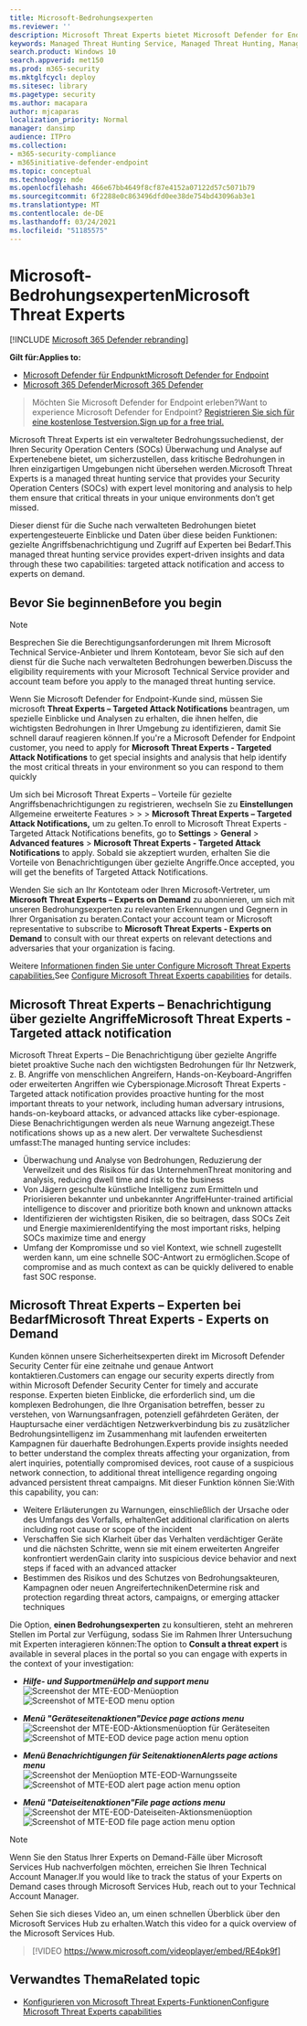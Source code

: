 ```yaml
---
title: Microsoft-Bedrohungsexperten
ms.reviewer: ''
description: Microsoft Threat Experts bietet Microsoft Defender for Endpoint eine zusätzliche Kompetenzebene.
keywords: Managed Threat Hunting Service, Managed Threat Hunting, Managed Detection and Response (MDR) Service, MTE, Microsoft Threat Experts, MTE-TAN, targeted attack notification, Targeted Attack Notification
search.product: Windows 10
search.appverid: met150
ms.prod: m365-security
ms.mktglfcycl: deploy
ms.sitesec: library
ms.pagetype: security
ms.author: macapara
author: mjcaparas
localization_priority: Normal
manager: dansimp
audience: ITPro
ms.collection:
- m365-security-compliance
- m365initiative-defender-endpoint
ms.topic: conceptual
ms.technology: mde
ms.openlocfilehash: 466e67bb4649f8cf87e4152a07122d57c5071b79
ms.sourcegitcommit: 6f2288e0c863496dfd0ee38de754bd43096ab3e1
ms.translationtype: MT
ms.contentlocale: de-DE
ms.lasthandoff: 03/24/2021
ms.locfileid: "51185575"
---
```

# <a name="microsoft-threat-experts"></a><span data-ttu-id="911da-104">Microsoft-Bedrohungsexperten</span><span class="sxs-lookup"><span data-stu-id="911da-104">Microsoft Threat Experts</span></span>

[!INCLUDE [Microsoft 365 Defender rebranding](../../includes/microsoft-defender.md)]

<span data-ttu-id="911da-105">**Gilt für:**</span><span class="sxs-lookup"><span data-stu-id="911da-105">**Applies to:**</span></span>
- [<span data-ttu-id="911da-106">Microsoft Defender für Endpunkt</span><span class="sxs-lookup"><span data-stu-id="911da-106">Microsoft Defender for Endpoint</span></span>](https://go.microsoft.com/fwlink/p/?linkid=2154037)
- [<span data-ttu-id="911da-107">Microsoft 365 Defender</span><span class="sxs-lookup"><span data-stu-id="911da-107">Microsoft 365 Defender</span></span>](https://go.microsoft.com/fwlink/?linkid=2118804)

> <span data-ttu-id="911da-108">Möchten Sie Microsoft Defender for Endpoint erleben?</span><span class="sxs-lookup"><span data-stu-id="911da-108">Want to experience Microsoft Defender for Endpoint?</span></span> [<span data-ttu-id="911da-109">Registrieren Sie sich für eine kostenlose Testversion.</span><span class="sxs-lookup"><span data-stu-id="911da-109">Sign up for a free trial.</span></span>](https://www.microsoft.com/microsoft-365/windows/microsoft-defender-atp?ocid=docs-wdatp-exposedapis-abovefoldlink)


<span data-ttu-id="911da-110">Microsoft Threat Experts ist ein verwalteter Bedrohungssuchedienst, der Ihren Security Operation Centers (SOCs) Überwachung und Analyse auf Expertenebene bietet, um sicherzustellen, dass kritische Bedrohungen in Ihren einzigartigen Umgebungen nicht übersehen werden.</span><span class="sxs-lookup"><span data-stu-id="911da-110">Microsoft Threat Experts is a managed threat hunting service that provides your Security Operation Centers (SOCs) with expert level monitoring and analysis to help them ensure that critical threats in your unique environments don’t get missed.</span></span>
  
<span data-ttu-id="911da-111">Dieser dienst für die Suche nach verwalteten Bedrohungen bietet expertengesteuerte Einblicke und Daten über diese beiden Funktionen: gezielte Angriffsbenachrichtigung und Zugriff auf Experten bei Bedarf.</span><span class="sxs-lookup"><span data-stu-id="911da-111">This managed threat hunting service provides expert-driven insights and data through these two capabilities: targeted attack notification and access to experts on demand.</span></span>

## <a name="before-you-begin"></a><span data-ttu-id="911da-112">Bevor Sie beginnen</span><span class="sxs-lookup"><span data-stu-id="911da-112">Before you begin</span></span> 
> [!NOTE]
> <span data-ttu-id="911da-113">Besprechen Sie die Berechtigungsanforderungen mit Ihrem Microsoft Technical Service-Anbieter und Ihrem Kontoteam, bevor Sie sich auf den dienst für die Suche nach verwalteten Bedrohungen bewerben.</span><span class="sxs-lookup"><span data-stu-id="911da-113">Discuss the eligibility requirements with your Microsoft Technical Service provider and account team before you apply to the managed threat hunting service.</span></span>

<span data-ttu-id="911da-114">Wenn Sie Microsoft Defender for Endpoint-Kunde sind, müssen Sie microsoft **Threat Experts – Targeted Attack Notifications** beantragen, um spezielle Einblicke und Analysen zu erhalten, die ihnen helfen, die wichtigsten Bedrohungen in Ihrer Umgebung zu identifizieren, damit Sie schnell darauf reagieren können.</span><span class="sxs-lookup"><span data-stu-id="911da-114">If you're a Microsoft Defender for Endpoint customer, you need to apply for **Microsoft Threat Experts - Targeted Attack Notifications** to get special insights and analysis that help identify the most critical threats in your environment so you can respond to them quickly</span></span>

<span data-ttu-id="911da-115">Um sich bei Microsoft Threat Experts – Vorteile für gezielte Angriffsbenachrichtigungen zu registrieren, wechseln Sie zu **Einstellungen** Allgemeine erweiterte Features  >    >    >  **Microsoft Threat Experts – Targeted Attack Notifications,** um zu gelten.</span><span class="sxs-lookup"><span data-stu-id="911da-115">To enroll to Microsoft Threat Experts - Targeted Attack Notifications benefits, go to **Settings** > **General** > **Advanced features** > **Microsoft Threat Experts - Targeted Attack Notifications** to apply.</span></span> <span data-ttu-id="911da-116">Sobald sie akzeptiert wurden, erhalten Sie die Vorteile von Benachrichtigungen über gezielte Angriffe.</span><span class="sxs-lookup"><span data-stu-id="911da-116">Once accepted, you will get the benefits of Targeted Attack Notifications.</span></span>

<span data-ttu-id="911da-117">Wenden Sie sich an Ihr Kontoteam oder Ihren Microsoft-Vertreter, um **Microsoft Threat Experts – Experts on Demand** zu abonnieren, um sich mit unseren Bedrohungsexperten zu relevanten Erkennungen und Gegnern in Ihrer Organisation zu beraten.</span><span class="sxs-lookup"><span data-stu-id="911da-117">Contact your account team or Microsoft representative to subscribe to **Microsoft Threat Experts - Experts on Demand** to consult with our threat experts on relevant detections and adversaries that your organization is facing.</span></span>

<span data-ttu-id="911da-118">Weitere [Informationen finden Sie unter Configure Microsoft Threat Experts capabilities.](https://docs.microsoft.com/microsoft-365/security/defender-endpoint/configure-microsoft-threat-experts#before-you-begin)</span><span class="sxs-lookup"><span data-stu-id="911da-118">See [Configure Microsoft Threat Experts capabilities](https://docs.microsoft.com/microsoft-365/security/defender-endpoint/configure-microsoft-threat-experts#before-you-begin) for details.</span></span> 

## <a name="microsoft-threat-experts---targeted-attack-notification"></a><span data-ttu-id="911da-119">Microsoft Threat Experts – Benachrichtigung über gezielte Angriffe</span><span class="sxs-lookup"><span data-stu-id="911da-119">Microsoft Threat Experts - Targeted attack notification</span></span> 
<span data-ttu-id="911da-120">Microsoft Threat Experts – Die Benachrichtigung über gezielte Angriffe bietet proaktive Suche nach den wichtigsten Bedrohungen für Ihr Netzwerk, z. B. Angriffe von menschlichen Angreifern, Hands-on-Keyboard-Angriffen oder erweiterten Angriffen wie Cyberspionage.</span><span class="sxs-lookup"><span data-stu-id="911da-120">Microsoft Threat Experts - Targeted attack notification provides proactive hunting for the most important threats to your network, including human adversary intrusions, hands-on-keyboard attacks, or advanced attacks like cyber-espionage.</span></span> <span data-ttu-id="911da-121">Diese Benachrichtigungen werden als neue Warnung angezeigt.</span><span class="sxs-lookup"><span data-stu-id="911da-121">These notifications shows up as a new alert.</span></span> <span data-ttu-id="911da-122">Der verwaltete Suchesdienst umfasst:</span><span class="sxs-lookup"><span data-stu-id="911da-122">The managed hunting service includes:</span></span>  
- <span data-ttu-id="911da-123">Überwachung und Analyse von Bedrohungen, Reduzierung der Verweilzeit und des Risikos für das Unternehmen</span><span class="sxs-lookup"><span data-stu-id="911da-123">Threat monitoring and analysis, reducing dwell time and risk to the business</span></span> 
- <span data-ttu-id="911da-124">Von Jägern geschulte künstliche Intelligenz zum Ermitteln und Priorisieren bekannter und unbekannter Angriffe</span><span class="sxs-lookup"><span data-stu-id="911da-124">Hunter-trained artificial intelligence to discover and prioritize both known and unknown attacks</span></span>  
- <span data-ttu-id="911da-125">Identifizieren der wichtigsten Risiken, die so beitragen, dass SOCs Zeit und Energie maximieren</span><span class="sxs-lookup"><span data-stu-id="911da-125">Identifying the most important risks, helping SOCs maximize time and energy</span></span> 
- <span data-ttu-id="911da-126">Umfang der Kompromisse und so viel Kontext, wie schnell zugestellt werden kann, um eine schnelle SOC-Antwort zu ermöglichen.</span><span class="sxs-lookup"><span data-stu-id="911da-126">Scope of compromise and as much context as can be quickly delivered to enable fast SOC response.</span></span> 
 
## <a name="microsoft-threat-experts---experts-on-demand"></a><span data-ttu-id="911da-127">Microsoft Threat Experts – Experten bei Bedarf</span><span class="sxs-lookup"><span data-stu-id="911da-127">Microsoft Threat Experts - Experts on Demand</span></span>
<span data-ttu-id="911da-128">Kunden können unsere Sicherheitsexperten direkt im Microsoft Defender Security Center für eine zeitnahe und genaue Antwort kontaktieren.</span><span class="sxs-lookup"><span data-stu-id="911da-128">Customers can engage our security experts directly from within Microsoft Defender Security Center for timely and accurate response.</span></span> <span data-ttu-id="911da-129">Experten bieten Einblicke, die erforderlich sind, um die komplexen Bedrohungen, die Ihre Organisation betreffen, besser zu verstehen, von Warnungsanfragen, potenziell gefährdeten Geräten, der Hauptursache einer verdächtigen Netzwerkverbindung bis zu zusätzlicher Bedrohungsintelligenz im Zusammenhang mit laufenden erweiterten Kampagnen für dauerhafte Bedrohungen.</span><span class="sxs-lookup"><span data-stu-id="911da-129">Experts provide insights needed to better understand the complex threats affecting your organization, from alert inquiries, potentially compromised devices, root cause of a suspicious network connection, to additional threat intelligence regarding ongoing advanced persistent threat campaigns.</span></span> <span data-ttu-id="911da-130">Mit dieser Funktion können Sie:</span><span class="sxs-lookup"><span data-stu-id="911da-130">With this capability, you can:</span></span>
- <span data-ttu-id="911da-131">Weitere Erläuterungen zu Warnungen, einschließlich der Ursache oder des Umfangs des Vorfalls, erhalten</span><span class="sxs-lookup"><span data-stu-id="911da-131">Get additional clarification on alerts including root cause or scope of the incident</span></span> 
- <span data-ttu-id="911da-132">Verschaffen Sie sich Klarheit über das Verhalten verdächtiger Geräte und die nächsten Schritte, wenn sie mit einem erweiterten Angreifer konfrontiert werden</span><span class="sxs-lookup"><span data-stu-id="911da-132">Gain clarity into suspicious device behavior and next steps if faced with an advanced attacker</span></span>  
- <span data-ttu-id="911da-133">Bestimmen des Risikos und des Schutzes von Bedrohungsakteuren, Kampagnen oder neuen Angreifertechniken</span><span class="sxs-lookup"><span data-stu-id="911da-133">Determine risk and protection regarding threat actors, campaigns, or emerging attacker techniques</span></span> 

<span data-ttu-id="911da-134">Die Option, **einen Bedrohungsexperten** zu konsultieren, steht an mehreren Stellen im Portal zur Verfügung, sodass Sie im Rahmen Ihrer Untersuchung mit Experten interagieren können:</span><span class="sxs-lookup"><span data-stu-id="911da-134">The option to **Consult a threat expert** is available in several places in the portal so you can engage with experts in the context of your investigation:</span></span>

- <span data-ttu-id="911da-135"><i>**Hilfe- und Supportmenü**</i></span><span class="sxs-lookup"><span data-stu-id="911da-135"><i>**Help and support menu**</i></span></span><BR>
<span data-ttu-id="911da-136">![Screenshot der MTE-EOD-Menüoption](images/mte-eod-menu.png)</span><span class="sxs-lookup"><span data-stu-id="911da-136">![Screenshot of MTE-EOD menu option](images/mte-eod-menu.png)</span></span>

- <span data-ttu-id="911da-137"><i>**Menü "Geräteseitenaktionen"**</i></span><span class="sxs-lookup"><span data-stu-id="911da-137"><i>**Device page actions menu**</i></span></span><BR>
<span data-ttu-id="911da-138">![Screenshot der MTE-EOD-Aktionsmenüoption für Geräteseiten](images/mte-eod-machines.png)</span><span class="sxs-lookup"><span data-stu-id="911da-138">![Screenshot of MTE-EOD device page action menu option](images/mte-eod-machines.png)</span></span>

- <span data-ttu-id="911da-139"><i>**Menü Benachrichtigungen für Seitenaktionen**</i></span><span class="sxs-lookup"><span data-stu-id="911da-139"><i>**Alerts page actions menu**</i></span></span><BR>
<span data-ttu-id="911da-140">![Screenshot der Menüoption MTE-EOD-Warnungsseite](images/mte-eod-alerts.png)</span><span class="sxs-lookup"><span data-stu-id="911da-140">![Screenshot of MTE-EOD alert page action menu option](images/mte-eod-alerts.png)</span></span>

- <span data-ttu-id="911da-141"><i>**Menü "Dateiseitenaktionen"**</i></span><span class="sxs-lookup"><span data-stu-id="911da-141"><i>**File page actions menu**</i></span></span><BR>
<span data-ttu-id="911da-142">![Screenshot der MTE-EOD-Dateiseiten-Aktionsmenüoption](images/mte-eod-file.png)</span><span class="sxs-lookup"><span data-stu-id="911da-142">![Screenshot of MTE-EOD file page action menu option](images/mte-eod-file.png)</span></span>

> [!NOTE]
> <span data-ttu-id="911da-143">Wenn Sie den Status Ihrer Experts on Demand-Fälle über Microsoft Services Hub nachverfolgen möchten, erreichen Sie Ihren Technical Account Manager.</span><span class="sxs-lookup"><span data-stu-id="911da-143">If you would like to track the status of your Experts on Demand cases through Microsoft Services Hub, reach out to your Technical Account Manager.</span></span> 

<span data-ttu-id="911da-144">Sehen Sie sich dieses Video an, um einen schnellen Überblick über den Microsoft Services Hub zu erhalten.</span><span class="sxs-lookup"><span data-stu-id="911da-144">Watch this video for a quick overview of the Microsoft Services Hub.</span></span>

>[!VIDEO https://www.microsoft.com/videoplayer/embed/RE4pk9f] 

   
## <a name="related-topic"></a><span data-ttu-id="911da-145">Verwandtes Thema</span><span class="sxs-lookup"><span data-stu-id="911da-145">Related topic</span></span>
- [<span data-ttu-id="911da-146">Konfigurieren von Microsoft Threat Experts-Funktionen</span><span class="sxs-lookup"><span data-stu-id="911da-146">Configure Microsoft Threat Experts capabilities</span></span>](configure-microsoft-threat-experts.md)
